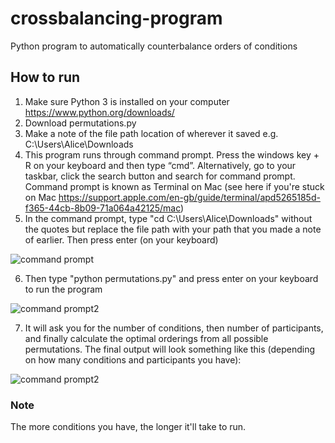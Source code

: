 # crossbalancing-program
Python program to automatically counterbalance orders of conditions

## How to run
1. Make sure Python 3 is installed on your computer https://www.python.org/downloads/
2. Download permutations.py
3. Make a note of the file path location of wherever it saved e.g. C:\Users\Alice\Downloads
4. This program runs through command prompt. Press the windows key + R on your keyboard and then type “cmd”. Alternatively, go to your taskbar, click the search button and search for command prompt. Command prompt is known as Terminal on Mac (see here if you're stuck on Mac https://support.apple.com/en-gb/guide/terminal/apd5265185d-f365-44cb-8b09-71a064a42125/mac)
5. In the command prompt, type "cd C:\Users\Alice\Downloads" without the quotes but replace the file path with your path that you made a note of earlier. Then press enter (on your keyboard)

![command prompt](https://i.ibb.co/mGd81ps/cmd1.png)

6. Then type "python permutations.py" and press enter on your keyboard to run the program

![command prompt2](https://i.ibb.co/R3QzJ7M/cmd2.png)

7. It will ask you for the number of conditions, then number of participants, and finally calculate the optimal orderings from all possible permutations. The final output will look something like this (depending on how many conditions and participants you have):

![command prompt2](https://i.ibb.co/xqfxV5L/cmd3.png)

### Note
The more conditions you have, the longer it'll take to run.
